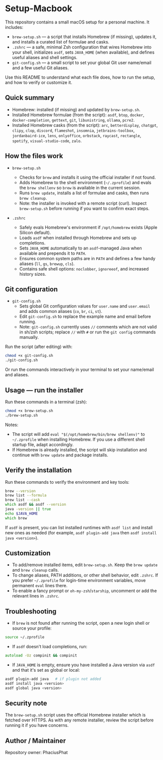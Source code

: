 # Setup-Macbook

This repository contains a small macOS setup for a personal machine. It includes:

- `brew-setup.sh` — a script that installs Homebrew (if missing), updates it, and installs a curated list of formulae and casks.
- `.zshrc` — a safe, minimal Zsh configuration that wires Homebrew into your shell, initializes `asdf`, sets `JAVA_HOME` (when available), and defines useful aliases and shell settings.
- `git-config.sh` — a small script to set your global Git user name/email and a few useful Git aliases.

Use this README to understand what each file does, how to run the setup, and how to verify or customize it.

## Quick summary

- Homebrew: installed (if missing) and updated by `brew-setup.sh`.
- Installed Homebrew formulae (from the script): `asdf`, `btop`, `docker`, `docker-completion`, `gettext`, `git`, `libunistring`, `ollama`, `pcre2`.
- Installed Homebrew casks (from the script): `arc`, `betterdisplay`, `chatgpt`, `clipy`, `clop`, `discord`, `flameshot`, `insomnia`, `jetbrains-toolbox`, `jordanbaird-ice`, `lens`, `onlyoffice`, `orbstack`, `raycast`, `rectangle`, `spotify`, `visual-studio-code`, `zalo`.

## How the files work

- `brew-setup.sh`
	- Checks for `brew` and installs it using the official installer if not found.
	- Adds Homebrew to the shell environment (`~/.zprofile`) and evals the `brew shellenv` so `brew` is available in the current session.
	- Runs `brew update`, installs a list of formulae and casks, then runs `brew cleanup`.
	- Note: the installer is invoked with a remote script (curl). Inspect `brew-setup.sh` before running if you want to confirm exact steps.

- `.zshrc`
	- Safely evals Homebrew's environment if `/opt/homebrew` exists (Apple Silicon default).
	- Loads `asdf` when installed through Homebrew and sets up completions.
	- Sets `JAVA_HOME` automatically to an `asdf`-managed Java when available and prepends it to `PATH`.
	- Ensures common system paths are in `PATH` and defines a few handy aliases (`ll`, `gs`, `brewup`, `cls`).
	- Contains safe shell options: `noclobber`, `ignoreeof`, and increased history sizes.

## Git configuration

- `git-config.sh`
	- Sets global Git configuration values for `user.name` and `user.email` and adds common aliases (`co`, `br`, `ci`, `st`).
	- Edit `git-config.sh` to replace the example name and email before running.
	- Note: `git-config.sh` currently uses `//` comments which are not valid in sh/zsh scripts; replace `//` with `#` or run the `git config` commands manually.

Run the script (after editing) with:

```zsh
chmod +x git-config.sh
./git-config.sh
```

Or run the commands interactively in your terminal to set your name/email and aliases.

## Usage — run the installer

Run these commands in a terminal (zsh):

```zsh
chmod +x brew-setup.sh
./brew-setup.sh
```

Notes:

- The script will add `eval "$(/opt/homebrew/bin/brew shellenv)"` to `~/.zprofile` when installing Homebrew. If you use a different shell startup file, adapt accordingly.
- If Homebrew is already installed, the script will skip installation and continue with `brew update` and package installs.

## Verify the installation

Run these commands to verify the environment and key tools:

```zsh
brew --version
brew list --formula
brew list --cask
which asdf && asdf --version
java -version || true
echo $JAVA_HOME
which brew
```

If `asdf` is present, you can list installed runtimes with `asdf list` and install new ones as needed (for example, `asdf plugin-add java` then `asdf install java <version>`).

## Customization

- To add/remove installed items, edit `brew-setup.sh`. Keep the `brew update` and `brew cleanup` calls.
- To change aliases, PATH additions, or other shell behavior, edit `.zshrc`. If you prefer `~/.zprofile` for login-time environment variables, move permanent `eval` lines there.
- To enable a fancy prompt or `oh-my-zsh`/`starship`, uncomment or add the relevant lines in `.zshrc`.

## Troubleshooting

- If `brew` is not found after running the script, open a new login shell or source your profile:

```zsh
source ~/.zprofile
```

- If `asdf` doesn't load completions, run:

```zsh
autoload -Uz compinit && compinit
```

- If `JAVA_HOME` is empty, ensure you have installed a Java version via `asdf` and that it's set as global or local:

```zsh
asdf plugin-add java   # if plugin not added
asdf install java <version>
asdf global java <version>
```

## Security note

The `brew-setup.sh` script uses the official Homebrew installer which is fetched over HTTPS. As with any remote installer, review the script before running it if you have concerns.

## Author / Maintainer

Repository owner: PhaciusPhat
